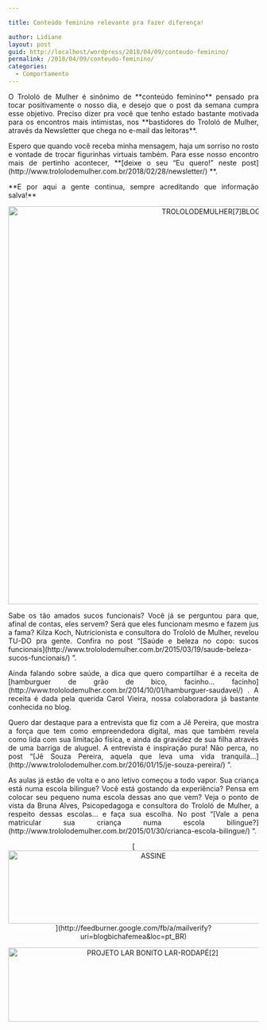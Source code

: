 ```yaml
---

title: Conteúdo feminino relevante pra fazer diferença!

author: Lidiane
layout: post
guid: http://localhost/wordpress/2018/04/09/conteudo-feminino/
permalink: /2018/04/09/conteudo-feminino/
categories:
  - Comportamento
---
```

<p align="justify">
  O Trololó de Mulher é sinônimo de **conteúdo feminino** pensado pra tocar positivamente o nosso dia, e desejo que o post da semana cumpra esse objetivo. Preciso dizer pra você que tenho estado bastante motivada para os encontros mais intimistas, nos **bastidores do Trololó de Mulher, através da Newsletter que chega no e-mail das leitoras**.
</p>

<p align="justify">
  Espero que quando você receba minha mensagem, haja um sorriso no rosto e vontade de trocar figurinhas virtuais também. Para esse nosso encontro mais de pertinho acontecer, **[deixe o seu “Eu quero!” neste post](http://www.trololodemulher.com.br/2018/02/28/newsletter/) **.
</p>

<p align="justify">
  **E por aqui a gente continua, sempre acreditando que informação salva!**
</p>

<p align="center">
  <img class="alignnone size-full wp-image-14595" src="http://www.trololodemulher.com.br/blog/wp-content/uploads/2018/04/TROLOLODEMULHER7BLOG.jpg" alt="TROLOLODEMULHER[7]BLOG" width="800" height="800" />
</p>

<p align="justify">
  Sabe os tão amados sucos funcionais? Você já se perguntou para que, afinal de contas, eles servem? Será que eles funcionam mesmo e fazem jus a fama? Kilza Koch, Nutricionista e consultora do Trololó de Mulher, revelou TU-DO pra gente. Confira no post “[Saúde e beleza no copo: sucos funcionais](http://www.trololodemulher.com.br/2015/03/19/saude-beleza-sucos-funcionais/) ”.
</p>

<p align="justify">
  Ainda falando sobre saúde, a dica que quero compartilhar é a receita de [hamburguer de grão de bico, facinho… facinho](http://www.trololodemulher.com.br/2014/10/01/hamburguer-saudavel/) . A receita é dada pela querida Carol Vieira, nossa colaboradora já bastante conhecida no blog.
</p>

<p align="justify">
  Quero dar destaque para a entrevista que fiz com a Jê Pereira, que mostra a força que tem como empreendedora digital, mas que também revela como lida com sua limitação física, e ainda da gravidez de sua filha através de uma barriga de aluguel. A entrevista é inspiração pura! Não perca, no post “[Jê Souza Pereira, aquela que leva uma vida tranquila…](http://www.trololodemulher.com.br/2016/01/15/je-souza-pereira/) ”.
</p>

<p align="justify">
  As aulas já estão de volta e o ano letivo começou a todo vapor. Sua criança está numa escola bilingue? Você está gostando da experiência? Pensa em colocar seu pequeno numa escola dessas ano que vem? Veja o ponto de vista da Bruna Alves, Psicopedagoga e consultora do Trololó de Mulher, a respeito dessas escolas… e faça sua escolha. No post &#8220;[Vale a pena matricular sua criança numa escola bilingue?](http://www.trololodemulher.com.br/2015/01/30/crianca-escola-bilingue/) &#8220;.
</p>

<p align="center">
  [<img class="alignnone size-full wp-image-14011" src="http://www.trololodemulher.com.br/blog/wp-content/uploads/2017/08/ASSINE.jpg" alt="ASSINE" width="568" height="147" />](http://feedburner.google.com/fb/a/mailverify?uri=blogbichafemea&loc=pt_BR) 
</p>

<p align="center">
  <a href="http://www.trololodemulher.com.br/projeto-lar-bonito-lar/"><img class="wp-image-14554 size-full" src="http://www.trololodemulher.com.br/blog/wp-content/uploads/2018/02/PROJETO-LAR-BONITO-LAR-RODAPÉ2.jpg" alt="PROJETO LAR BONITO LAR-RODAPÉ[2]" width="565" height="149" /></a>
</p>

<p align="justify">